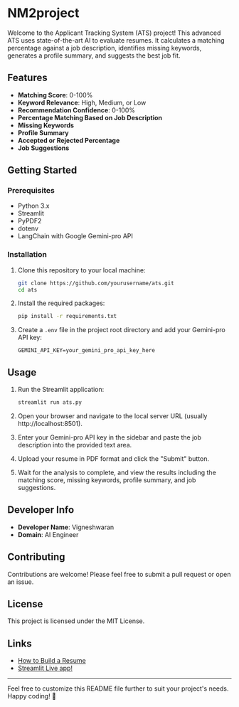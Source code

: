 # NM2project


Welcome to the Applicant Tracking System (ATS) project! This advanced ATS uses state-of-the-art AI to evaluate resumes. It calculates a matching percentage against a job description, identifies missing keywords, generates a profile summary, and suggests the best job fit.

## Features
- **Matching Score**: 0-100%
- **Keyword Relevance**: High, Medium, or Low
- **Recommendation Confidence**: 0-100%
- **Percentage Matching Based on Job Description**
- **Missing Keywords**
- **Profile Summary**
- **Accepted or Rejected Percentage**
- **Job Suggestions**

## Getting Started

### Prerequisites
- Python 3.x
- Streamlit
- PyPDF2
- dotenv
- LangChain with Google Gemini-pro API

### Installation
1. Clone this repository to your local machine:
    ```bash
    git clone https://github.com/yourusername/ats.git
    cd ats
    ```

2. Install the required packages:
    ```bash
    pip install -r requirements.txt
    ```

3. Create a `.env` file in the project root directory and add your Gemini-pro API key:
    ```env
    GEMINI_API_KEY=your_gemini_pro_api_key_here
    ```

## Usage
1. Run the Streamlit application:
    ```bash
    streamlit run ats.py
    ```

2. Open your browser and navigate to the local server URL (usually http://localhost:8501).

3. Enter your Gemini-pro API key in the sidebar and paste the job description into the provided text area.

4. Upload your resume in PDF format and click the "Submit" button.

5. Wait for the analysis to complete, and view the results including the matching score, missing keywords, profile summary, and job suggestions.

## Developer Info
- **Developer Name**: Vigneshwaran
- **Domain**: AI Engineer

## Contributing
Contributions are welcome! Please feel free to submit a pull request or open an issue.

## License
This project is licensed under the MIT License.

## Links
- [How to Build a Resume](https://www.template.net/business/resume/fresher-engineer-resume-template/)
- [Streamlit Live app! ](https://applicanttrackingsystem-vdp8vhjofhxtdgnw8ngybr.streamlit.app/)

---

Feel free to customize this README file further to suit your project's needs. Happy coding! 🚀
